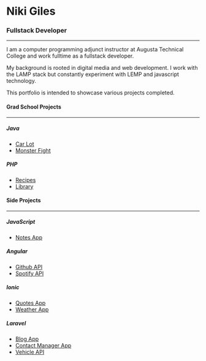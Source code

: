 # Niki Giles
### Fullstack Developer
---
I am a computer programming adjunct instructor at Augusta Technical College and work fulltime as a fullstack developer.

My background is rooted in digital media and web development. I work with the LAMP stack but constantly experiment with LEMP and javascript technology. 

This portfolio is intended to showcase various projects completed. 


#### Grad School Projects
---
##### Java
- [Car Lot](https://niki24.github.io/grad/carLot)
- [Monster Fight](https://niki24.github.io/grad/monsterFight)

##### PHP
- [Recipes](https://raw.githubusercontent.com/Niki24/niki24.github.io/master/grad/recipesApp/model/Recipe.php/?target=_blank)  
- [Library](https://raw.githubusercontent.com/Niki24/niki24.github.io/master/grad/libraryApp/model/LibraryDB.php)




#### Side Projects
---
##### JavaScript
* [Notes App](https://niki24.github.io/sideProjects/vueNotesApp)  

##### Angular
* [Github API](https://raw.githubusercontent.com/Niki24/niki24.github.io/master/sideProjects/angularGithubProfiles/services/github.service.ts)
* [Spotify API](https://raw.githubusercontent.com/Niki24/niki24.github.io/master/sideProjects/angularSpotify/services/spotify.service.ts) 

##### Ionic
- [Quotes App](https://raw.githubusercontent.com/Niki24/niki24.github.io/master/sideProjects/ionicQuotesApp/services/quote.service.ts)
- [Weather App](https://raw.githubusercontent.com/Niki24/niki24.github.io/master/sideProjects/ionicWeatherApp/pages/weather/weather.ts)  

##### Laravel
- [Blog App](https://raw.githubusercontent.com/Niki24/niki24.github.io/master/sideProjects/laravelBlog/resources/views/blog/show.blade.php)
- [Contact Manager App](https://raw.githubusercontent.com/Niki24/niki24.github.io/master/sideProjects/laravelContactManager/app/Http/Controllers/ContactsController.php)
- [Vehicle API](https://niki24.github.io/sideProjects/laravelVehicleApi)